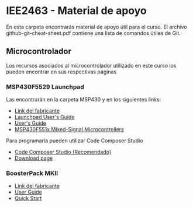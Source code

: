 # IEE2463 - Material de apoyo

En esta carpeta encontrarás material de apoyo útil para el curso. El archivo github-git-cheat-sheet.pdf contiene una lista de comandos útiles de Git.

## Microcontrolador

Los recursos asociados al microcontrolador utilizado en este curso los pueden encontrar en sus respectivas páginas

### MSP430F5529 Launchpad

Las encontrarán en la carpeta MSP430 y en los siguientes links:

- [Link del fabricante](http://www.ti.com/tool/MSP-EXP430F5529LP)
- [Launchpad User's Guide](http://www.ti.com/lit/ug/slau533d/slau533d.pdf)
- [User's Guide](http://www.ti.com/lit/ug/slau208q/slau208q.pdf)
- [MSP430F551x Mixed-Signal Microcontrollers](http://www.ti.com/lit/ds/symlink/msp430f5529.pdf)

Para programarla pueden utilizar Code Composer Studio
- [Code Composer Studio (Recomendado)](http://www.ti.com/tool/CCSTUDIO)
- [Download page](http://processors.wiki.ti.com/index.php/Download_CCS)

### BoosterPack MKII

- [Link del fabricante](https://www.ti.com/tool/BOOSTXL-EDUMKII)
- [User Guide](https://www.ti.com/lit/ug/slau599a/slau599a.pdf?ts=1596747017489&ref_url=https%253A%252F%252Fwww.ti.com%252Ftool%252FBOOSTXL-EDUMKII)
- [Quick Start](https://www.ti.com/lit/ug/slau600/slau600.pdf?ts=1599365888583&ref_url=https%253A%252F%252Fwww.ti.com%252Ftool%252FBOOSTXL-EDUMKII)

